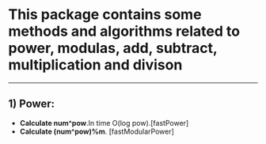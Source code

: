 # This package contains some methods and algorithms related to power, modulas, add, subtract, multiplication and divison

__________

## 1) Power:
-   **Calculate num^pow**.In time O(log pow).[fastPower]
-   **Calculate (num^pow)%m**. [fastModularPower]